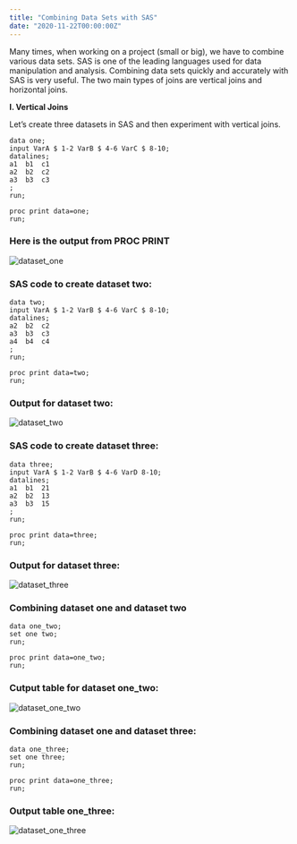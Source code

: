```yaml
---
title: "Combining Data Sets with SAS"
date: "2020-11-22T00:00:00Z"
---
```

Many times, when working on a project (small or big), we have to combine various data sets. SAS is one of the leading languages used for data manipulation and analysis. Combining data sets quickly and accurately with SAS is very useful.
The two main types of joins are vertical joins and horizontal joins.
<!--more-->

__I.	Vertical Joins__

Let’s create three datasets in SAS and then experiment with vertical joins.
```SAS
data one;
input VarA $ 1-2 VarB $ 4-6 VarC $ 8-10;
datalines;
a1  b1  c1
a2  b2  c2
a3  b3  c3
;
run;

proc print data=one;
run;
```
### Here is the output from PROC PRINT


![dataset_one](/image/dataset_one.png "Is it working?")

### SAS code to create dataset two:

```SAS
data two;
input VarA $ 1-2 VarB $ 4-6 VarC $ 8-10;
datalines;
a2  b2  c2
a3  b3  c3
a4  b4  c4
;
run;

proc print data=two;
run;
```

### Output for dataset two:

![dataset_two](/image/dataset_two.png)

### SAS code to create dataset three:

```SAS
data three;
input VarA $ 1-2 VarB $ 4-6 VarD 8-10;
datalines;
a1  b1  21
a2  b2  13
a3  b3  15
;
run;

proc print data=three;
run;
```

### Output for dataset three:

![dataset_three](/image/dataset_three.png)

### Combining dataset one and dataset two

```SAS
data one_two;
set one two;
run;

proc print data=one_two;
run;
```

### Cutput table for dataset one_two:

![dataset_one_two](/image/dataset_one_two.png)

### Combining dataset one and dataset three:

```SAS
data one_three;
set one three;
run;

proc print data=one_three;
run;
```

### Output table one_three:

![dataset_one_three](/image/dataset_one_three.png)



